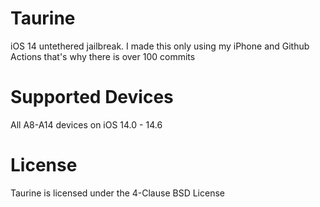 # Taurine

iOS 14 untethered jailbreak. I made this only using my iPhone and Github Actions that's why there is over 100 commits

# Supported Devices

All A8-A14 devices on iOS 14.0 - 14.6

# License

Taurine is licensed under the 4-Clause BSD License
